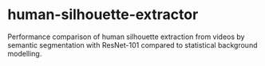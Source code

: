 # human-silhouette-extractor
Performance comparison of human silhouette extraction from videos by semantic segmentation with ResNet-101 compared to statistical background modelling.
